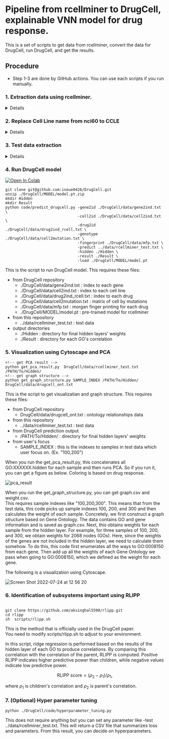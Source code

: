 # Pipeline from rcellminer to DrugCell, explainable VNN model for drug response.

This is a set of scripts to get data from rcellminer, convert the data for DrugCell, run DrugCell, and get the results.

## Procedure

* Step 1-3 are done by GitHub actions. You can use each scripts if you run manually.

### 1. Extraction data using rcellminer.

<details>

```console
Rscript code/data_extraction.r
```

This is the script to get 
- relationships between PubChemID and Cell Line
- PubChemID
- drug response between Cell Lines and Drug

You can modify here to get any data what you want.

```R
nci60Act <- exprs(getAct(drugData))
```
</details>


### 2. Replace Cell Line name from nci60 to CCLE

<details>

```console
python nci60_to_ccle.py ../data/nci60Act.csv
```

This is a script that replaces the nci60 Cell Line name with the CCLE one.

</details>

### 3. Test data extraction

<details>

```console
python testdata_extraction.py ../data/PubChemIDToSmiles.csv ../data/PubChemID.csv ../data/nci60Act_ccle.csv
```

This is the script to get test data.
This requires these files:
- PubChemIDToSmiles.csv
  - Relation table between PubChemID and SMILES.
  - You can get this from [here](https://pubchem.ncbi.nlm.nih.gov/idexchange/idexchange.cgi) with PubChemID file from Step 1.
- ../data/PubChemID.csv 
- ../data/nci60Act_ccle.csv
  - These files are from step 1.

</details>

### 4. Run DrugCell model

[![Open In Colab](https://colab.research.google.com/assets/colab-badge.svg)](https://colab.research.google.com/github/cannin/graph_neural_network_drug_response/blob/main/notebook/Run_DrugCell_Model_for_CellMinerCDB_Data.ipynb)


```console
git clone git@github.com:inoue0426/DrugCell.git
unzip ./DrugCell/MODEL/model.pt.zip
mkdir Hidden
mkdir Result
python code/predict_drugcell.py -gene2id ./DrugCell/data/gene2ind.txt \
                                -cell2id ./DrugCell/data/cell2ind.txt \
                                -drug2id ./DrugCell/data/drug2ind_rcell.txt \
                                -genotype ./DrugCell/data/cell2mutation.txt \
                                -fingerprint ./DrugCell/data/mfp.txt \
                                -predict ../data/rcellminer_test.txt \
                                -hidden ./Hidden \
                                -result ./Result \
                                -load ./DrugCell/MODEL/model.pt
```

This is the script to run DrugCell model.
This requires these files:
- from DrugCell repository
  - ./DrugCell/data/gene2ind.txt : index to each gene
  - ./DrugCell/data/cell2ind.txt : index to each cell line
  - ./DrugCell/data/drug2ind_rcell.txt : index to each drug
  - ./DrugCell/data/cell2mutation.txt : matrix of cell by mutations
  - ./DrugCell/data/mfp.txt : morgan finger printing for each drug
  - ./DrugCell/MODEL/model.pt : pre-trained model for rcellminer 
- from this repository
  - ../data/rcellminer_test.txt : test data 
- output directories
  - ./Hidden : directory for final hidden layers' weights 
  - ./Result : directory for each GO's correlation


### 5. Visualization using Cytoscape and PCA

```console
<!-- get PCA result -->
python get_pca_result.py  DrugCell/data/rcellminer_test.txt /PATH/To/Hidden/
<!-- get graph structure -->
python get_graph_structure.py SAMPLE_INDEX /PATH/To/Hidden/ DrugCell/data/drugcell_ont.txt
```

This is the script to get visualizatian and graph structure.
This requires these files:
- from DrugCell repository
  - DrugCell/data/drugcell_ont.txt : ontology relationships data
- from this repository
  - ../data/rcellminer_test.txt : test data 
- from DrugCell prediction output
  - /PATH/To/Hidden/ : directory for final hidden layers' weights 
- from user's focus
  - SAMPLE_INDEX : this is the indexes to samples in test data which user focus on. (Ex. "100,200")

When you run the get_pca_result.py, this concatenates all GO:XXXXXX.hidden for each sample and then runs PCA.
So if you run it, you can get a figure as below. Coloring is based on drug response.


![pca_result](https://user-images.githubusercontent.com/8393063/182660161-41039436-131a-4a94-bd3f-ac48381f4278.png)


When you run the get_graph_structure.py, you can get graph.csv and weight.csv.   
This requires sample indexes like "100,200,300". This means that from the test data, this code picks up sample indexes 100, 200, and 300 and then calculates the weight of each sample.
Concretely, we first construct a graph structure based on Gene Ontology. The data contains GO and gene information and is saved as graph.csv.
Next, this obtains weights for each sample from the hidden layer. For example, for three samples of 100, 200, and 300, we obtain weights for 2068 nodes (GOs).
Here, since the weights of the genes are not included in the hidden layer, we need to calculate them somehow. To do this, this code first enumerates all the ways to GO:0008150 from each gene. Then add up all the weights of each Gene Ontology we pass when going to GO:0008150, which we defined as the weight for each gene.

The following is a visualization using Cytoscape.

![Screen Shot 2022-07-24 at 12 56 20](https://user-images.githubusercontent.com/8393063/182660299-e9c755f1-31c7-4b91-a38e-8a853f7ef712.png)

### 6. Identification of subsystems important using RLIPP

```console

git clone https://github.com/aksinghal5590/rlipp.git
cd rlipp
sh  scripts/rlipp.sh 
```

This is the method that is officially used in the DrugCell paper.  
You need to modify scripts/rlipp.sh to adjust to your environment.

In this script, ridge regression is performed based on the results of the hidden layer of each GO to produce correlations. By comparing this correlation with the correlation of the parent, RLIPP is computed. Positive RLIPP indicates higher predictive power than children, while negative values indicate low predictive power.       
  
  
  
$$
\text{RLIPP score} = \left(\rho_{2}-\rho_{1}\right) / \rho_{1},
$$

where $\rho_{1}$ is children's correlation and $\rho_{2}$ is parent's correlation.

### 7. (Optional) Hyper parameter tuning

```console
python ./DrugCell/code/hyperparameter_tuning.py
```

This does not require anything but you can set any parameter like -test ../data/rcellminer_test.txt.
This will return a CSV file that summarizes loss and parameters.
From this result, you can decide on hyperparameters.


